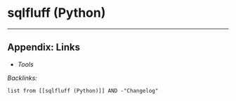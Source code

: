 # sqlfluff (Python)

---

## Appendix: Links

* *Tools*

*Backlinks:*

````dataview
list from [[sqlfluff (Python)]] AND -"Changelog"
````
